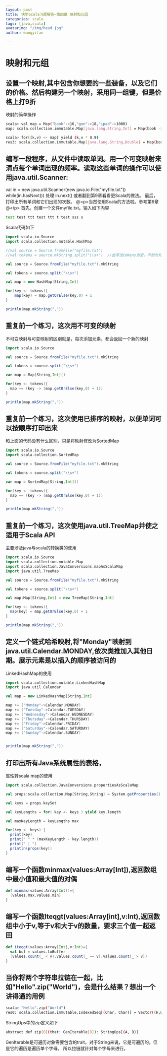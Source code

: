 ```yaml
---
layout: post
title: 快学Scala习题解答—第四章 映射和元组
categories: scala
tags: [java,scala]
avatarimg: "/img/head.jpg"
author: wangyifan

---
```



映射和元组
==========

设置一个映射,其中包含你想要的一些装备，以及它们的价格。然后构建另一个映射，采用同一组键，但是价格上打9折
--------------------------------------------------------------------------------------------------------

映射的简单操作

```sh
scala> val map = Map("book"->10,"gun"->18,"ipad"->1000)
map: scala.collection.immutable.Map[java.lang.String,Int] = Map(book -> 10, gun -> 18, ipad -> 1000)

scala> for((k,v) <- map) yield (k,v * 0.9)
res3: scala.collection.immutable.Map[java.lang.String,Double] = Map(book -> 9.0, gun -> 16.2, ipad -> 900.0)
```

编写一段程序，从文件中读取单词。用一个可变映射来清点每个单词出现的频率。读取这些单词的操作可以使用java.util.Scanner:
--------------------------------------------------------------------------------------------------------------------

val in = new java.util.Scanner(new java.io.File("myfile.txt"))
while(in.hasNext()) 处理 in.next() 或者翻到第9章看看更Scala的做法。
最后，打印出所有单词和它们出现的次数。
@\<p\>当然使用Scala的方法啦。参考第9章@\</p\>
首先，创建一个文件myfile.txt。输入如下内容

```sh
test test ttt test ttt t test sss s
```

Scala代码如下

```scala
import scala.io.Source
import scala.collection.mutable.HashMap

//val source = Source.fromFile("myfile.txt")
//val tokens = source.mkString.split("\\s+")  //此写法tokens为空，不知为何

val source = Source.fromFile("myfile.txt").mkString

val tokens = source.split("\\s+")

val map = new HashMap[String,Int]

for(key <- tokens){
    map(key) = map.getOrElse(key,0) + 1
}

println(map.mkString(","))
```

<!-- more -->

重复前一个练习，这次用不可变的映射
----------------------------------

不可变映射与可变映射的区别就是，每次添加元素，都会返回一个新的映射

```scala
import scala.io.Source

val source = Source.fromFile("myfile.txt").mkString

val tokens = source.split("\\s+")

var map = Map[String,Int]()

for(key <- tokens){
  map += (key -> (map.getOrElse(key,0) + 1))
}

println(map.mkString(","))
```

重复前一个练习，这次使用已排序的映射，以便单词可以按顺序打印出来
----------------------------------------------------------------

和上面的代码没有什么区别，只是将映射修改为SortedMap

```scala
import scala.io.Source
import scala.collection.SortedMap

val source = Source.fromFile("myfile.txt").mkString

val tokens = source.split("\\s+")

var map = SortedMap[String,Int]()

for(key <- tokens){
  map += (key -> (map.getOrElse(key,0) + 1))
}

println(map.mkString(","))
```

重复前一个练习，这次使用java.util.TreeMap并使之适用于Scala API
--------------------------------------------------------------

主要涉及java与scala的转换类的使用

```scala
import scala.io.Source
import scala.collection.mutable.Map
import scala.collection.JavaConversions.mapAsScalaMap
import java.util.TreeMap

val source = Source.fromFile("myfile.txt").mkString

val tokens = source.split("\\s+")

val map:Map[String,Int] = new TreeMap[String,Int]

for(key <- tokens){
  map(key) = map.getOrElse(key,0) + 1
}

println(map.mkString(","))
```

定义一个链式哈希映射,将"Monday"映射到java.util.Calendar.MONDAY,依次类推加入其他日期。展示元素是以插入的顺序被访问的
-------------------------------------------------------------------------------------------------------------------

LinkedHashMap的使用

```scala
import scala.collection.mutable.LinkedHashMap
import java.util.Calendar

val map = new LinkedHashMap[String,Int]

map += ("Monday"->Calendar.MONDAY)
map += ("Tuesday"->Calendar.TUESDAY)
map += ("Wednesday"->Calendar.WEDNESDAY)
map += ("Thursday"->Calendar.THURSDAY)
map += ("Friday"->Calendar.FRIDAY)
map += ("Saturday"->Calendar.SATURDAY)
map += ("Sunday"->Calendar.SUNDAY)


println(map.mkString(","))
```

打印出所有Java系统属性的表格，
------------------------------

属性转scala map的使用

```scala
import scala.collection.JavaConversions.propertiesAsScalaMap

val props:scala.collection.Map[String,String] = System.getProperties()

val keys = props.keySet

val keyLengths = for( key <- keys ) yield key.length

val maxKeyLength = keyLengths.max

for(key <- keys) {
  print(key)
  print(" " * (maxKeyLength - key.length))
  print(" | ")
  println(props(key))
}
```

编写一个函数minmax(values:Array[Int]),返回数组中最小值和最大值的对偶
--------------------------------------------------------------------

```scala
def minmax(values:Array[Int])={
  (values.max,values.min)
}
```

编写一个函数Iteqgt(values:Array[int],v:Int),返回数组中小于v,等于v和大于v的数量，要求三个值一起返回
--------------------------------------------------------------------------------------------------

```scala
def iteqgt(values:Array[Int],v:Int)={
  val buf = values.toBuffer
  (values.count(_ < v),values.count(_ == v),values.count(_ > v))
}
```

当你将两个字符串拉链在一起，比如"Hello".zip("World")，会是什么结果？想出一个讲得通的用例
----------------------------------------------------------------------------------------

```sh
scala> "Hello".zip("World")
res0: scala.collection.immutable.IndexedSeq[(Char, Char)] = Vector((H,W), (e,o), (l,r), (l,l), (o,d))
```

StringOps中的zip定义如下

```sh
abstract def zip[B](that: GenIterable[B]): StringOps[(A, B)]
```

GenIterable是可遍历对象需要包含的trait，对于String来说，它是可遍历的。但是它的遍历是遍历单个字母。
所以拉链就针对每个字母来进行。

